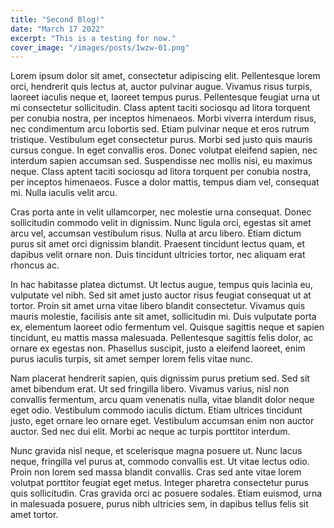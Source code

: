 ```yaml
---
title: "Second Blog!"
date: "March 17 2022"
excerpt: "This is a testing for now."
cover_image: "/images/posts/1wzw-01.png"
---
```


Lorem ipsum dolor sit amet, consectetur adipiscing elit. Pellentesque lorem orci, hendrerit quis lectus at, auctor pulvinar augue. Vivamus risus turpis, laoreet iaculis neque et, laoreet tempus purus. Pellentesque feugiat urna ut mi consectetur sollicitudin. Class aptent taciti sociosqu ad litora torquent per conubia nostra, per inceptos himenaeos. Morbi viverra interdum risus, nec condimentum arcu lobortis sed. Etiam pulvinar neque et eros rutrum tristique. Vestibulum eget consectetur purus. Morbi sed justo quis mauris cursus congue. In eget convallis eros. Donec volutpat eleifend sapien, nec interdum sapien accumsan sed. Suspendisse nec mollis nisi, eu maximus neque. Class aptent taciti sociosqu ad litora torquent per conubia nostra, per inceptos himenaeos. Fusce a dolor mattis, tempus diam vel, consequat mi. Nulla iaculis velit arcu.

Cras porta ante in velit ullamcorper, nec molestie urna consequat. Donec sollicitudin commodo velit in dignissim. Nunc ligula orci, egestas sit amet arcu vel, accumsan vestibulum risus. Nulla at arcu libero. Etiam dictum purus sit amet orci dignissim blandit. Praesent tincidunt lectus quam, et dapibus velit ornare non. Duis tincidunt ultricies tortor, nec aliquam erat rhoncus ac.

In hac habitasse platea dictumst. Ut lectus augue, tempus quis lacinia eu, vulputate vel nibh. Sed sit amet justo auctor risus feugiat consequat ut at tortor. Proin sit amet urna vitae libero blandit consectetur. Vivamus quis mauris molestie, facilisis ante sit amet, sollicitudin mi. Duis vulputate porta ex, elementum laoreet odio fermentum vel. Quisque sagittis neque et sapien tincidunt, eu mattis massa malesuada. Pellentesque sagittis felis dolor, ac ornare ex egestas non. Phasellus suscipit, justo a eleifend laoreet, enim purus iaculis turpis, sit amet semper lorem felis vitae nunc.

Nam placerat hendrerit sapien, quis dignissim purus pretium sed. Sed sit amet bibendum erat. Ut sed fringilla libero. Vivamus varius, nisl non convallis fermentum, arcu quam venenatis nulla, vitae blandit dolor neque eget odio. Vestibulum commodo iaculis dictum. Etiam ultrices tincidunt justo, eget ornare leo ornare eget. Vestibulum accumsan enim non auctor auctor. Sed nec dui elit. Morbi ac neque ac turpis porttitor interdum.

Nunc gravida nisl neque, et scelerisque magna posuere ut. Nunc lacus neque, fringilla vel purus at, commodo convallis est. Ut vitae lectus odio. Proin non lorem sed massa blandit convallis. Cras sed ante vitae lorem volutpat porttitor feugiat eget metus. Integer pharetra consectetur purus quis sollicitudin. Cras gravida orci ac posuere sodales. Etiam euismod, urna in malesuada posuere, purus nibh ultricies sem, in dapibus tellus felis sit amet tortor.
